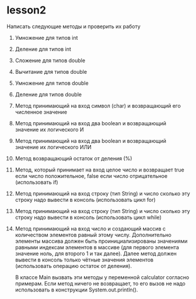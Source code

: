 # lesson2

Написать следующие методы и проверить их работу
1. Умножение для типов int
2. Деление для типов int
3. Сложение для типов double
4. Вычитание для типов double
5. Умножение для типов double
6. Деление для типов double
7. Метод принимающий на вход символ (char) и возвращающий его численное значение
8. Метод принимающий на вход два boolean и возвращающий значение их логического И
9. Метод принимающий на вход два boolean и возвращающий значение их логического ИЛИ
10. Метод возвращающий остаток от деления  (%)
11. Метод, который принимает на вход целое число и возвращает true если число положительное, false если число отрицательное (использовать if)
12. Метод принимающий на вход строку (тип String) и число сколько эту строку надо вывести в консоль (использовать цикл for)
13. Метод принимающий на вход строку (тип String) и число сколько эту строку надо вывести в консоль (использовать цикл while)
14. Метод принимающий на вход число и создающий массив с количеством элементов равный этому числу. Дополнительно
элементы массива должен быть проинициализированы значениями равными индексам элементов в массиве (для первого
элемента значение ноль, для второго 1 и так далее). Далее метод должен вывести в консоль только чётные значения
элементов (использовать операцию остаток от деления).

    В классе Main вызвать эти методы у переменной calculator согласно примерам. Если метод ничего не возвращает, то его
    вызов не надо использовать в конструкции System.out.println().